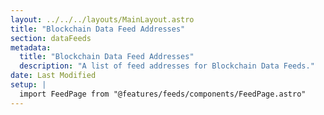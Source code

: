 ```yaml
---
layout: ../../../layouts/MainLayout.astro
title: "Blockchain Data Feed Addresses"
section: dataFeeds
metadata:
  title: "Blockchain Data Feed Addresses"
  description: "A list of feed addresses for Blockchain Data Feeds."
date: Last Modified
setup: |
  import FeedPage from "@features/feeds/components/FeedPage.astro"
---
```


<FeedPage dataFeedType="blockchain" />
